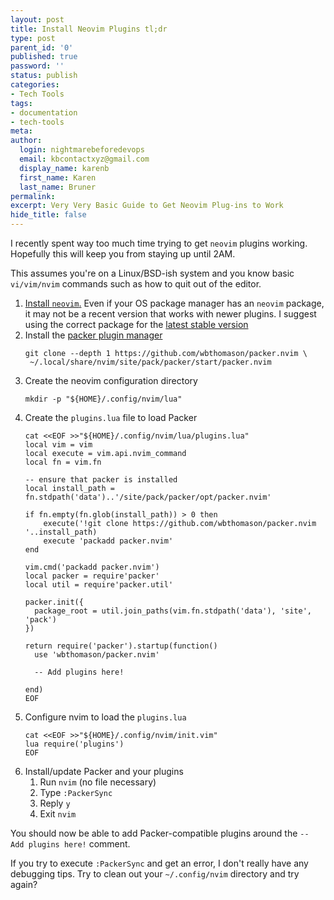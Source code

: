 ```yaml
---
layout: post
title: Install Neovim Plugins tl;dr
type: post
parent_id: '0'
published: true
password: ''
status: publish
categories:
- Tech Tools
tags:
- documentation
- tech-tools
meta:
author:
  login: nightmarebeforedevops
  email: kbcontactxyz@gmail.com
  display_name: karenb
  first_name: Karen
  last_name: Bruner
permalink: 
excerpt: Very Very Basic Guide to Get Neovim Plug-ins to Work
hide_title: false
---
```


I recently spent way too much time trying to get `neovim` plugins working.
Hopefully this will keep you from staying up until 2AM.

This assumes you're on a Linux/BSD-ish system and you know basic `vi/vim/nvim`
commands such as how to quit out of the editor.

1. [Install
   `neovim`.](https://github.com/neovim/neovim/wiki/Installing-Neovim) Even
   if your OS package manager has an `neovim` package, it may not be a recent
   version that works with newer plugins. I suggest using the correct package
   for the [latest stable
   version](https://github.com/neovim/neovim/releases/latest)
1. Install the [packer plugin
   manager](https://github.com/wbthomason/packer.nvim)
    ```
    git clone --depth 1 https://github.com/wbthomason/packer.nvim \
     ~/.local/share/nvim/site/pack/packer/start/packer.nvim
    ```
1. Create the neovim configuration directory
    ```
    mkdir -p "${HOME}/.config/nvim/lua"
    ```
1. Create the `plugins.lua` file to load Packer
    ```
    cat <<EOF >>"${HOME}/.config/nvim/lua/plugins.lua"
    local vim = vim
    local execute = vim.api.nvim_command
    local fn = vim.fn
    
    -- ensure that packer is installed
    local install_path = fn.stdpath('data')..'/site/pack/packer/opt/packer.nvim'
    
    if fn.empty(fn.glob(install_path)) > 0 then
        execute('!git clone https://github.com/wbthomason/packer.nvim '..install_path)
        execute 'packadd packer.nvim'
    end
    
    vim.cmd('packadd packer.nvim')
    local packer = require'packer'
    local util = require'packer.util'
    
    packer.init({
      package_root = util.join_paths(vim.fn.stdpath('data'), 'site', 'pack')
    })
    
    return require('packer').startup(function()
      use 'wbthomason/packer.nvim'
    
      -- Add plugins here!
    
    end)
    EOF
    ```
1. Configure nvim to load the `plugins.lua`
    ```
    cat <<EOF >>"${HOME}/.config/nvim/init.vim"
    lua require('plugins')
    EOF
    ```
1. Install/update Packer and your plugins
   1. Run `nvim` (no file necessary)
   1. Type `:PackerSync`
   1. Reply `y`
   1. Exit `nvim`

You should now be able to add Packer-compatible plugins around the `-- Add
plugins here!` comment.

If you try to execute `:PackerSync` and get an error, I don't really have any
debugging tips. Try to clean out your `~/.config/nvim` directory and try
again?

